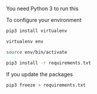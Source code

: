 You need Python 3 to run this

To configure your environment

```sh
pip3 install virtualenv
```

```sh
virtualenv env
```

```sh
source env/bin/activate
```

```sh
pip3 install -r requirements.txt
```

If you update the packages

```sh
pip3 freeze > requirements.txt
```
